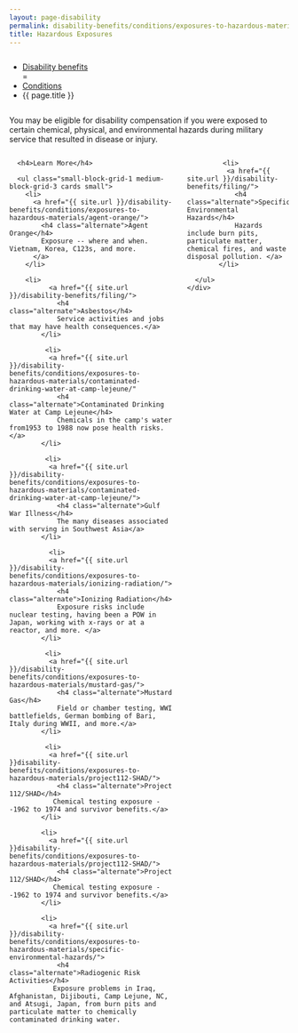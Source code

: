 ```yaml
---
layout: page-disability
permalink: disability-benefits/conditions/exposures-to-hazardous-materials/index.html
title: Hazardous Exposures
---
```


<div class="splash" markdown="0">
<div class="row" markdown="0">
<div class="small-12 columns" markdown="0">

<ul class="breadcrumbs" role="menubar" aria-label="Primary">
<li class="parent"><a href="{{ site.url }}/disability-benefits/">Disability benefits</a></li>
=<li class="parent"><a href="{{ site.url }}/disability-benefits/conditions/">Conditions</a></li>
<li class="active">{{ page.title }}</li>
</ul>

</div>
</div>
</div>

<div class="main" role="main" markdown="0">
<div class="section one" markdown="0">
<div class="primary" markdown="0">
<div class="row" markdown="0">
<div class="small-12 columns" markdown="1">

You may be eligible for disability compensation if you were exposed to certain chemical, physical, and environmental hazards during military service that resulted in disease or injury.  

</div>
</div>
</div>

<div class="navigation">
  <div class="row">
    <div class="small-12 columns">

      <h4>Learn More</h4>

      <ul class="small-block-grid-1 medium-block-grid-3 cards small">
        <li>
          <a href="{{ site.url }}/disability-benefits/conditions/exposures-to-hazardous-materials/agent-orange/">
            <h4 class="alternate">Agent Orange</h4>
            Exposure -- where and when. Vietnam, Korea, C123s, and more.
          </a>
        </li>

        <li>
              <a href="{{ site.url }}/disability-benefits/filing/">
                <h4 class="alternate">Asbestos</h4>
                Service activities and jobs that may have health consequences.</a>
            </li>

             <li>
              <a href="{{ site.url }}/disability-benefits/conditions/exposures-to-hazardous-materials/contaminated-drinking-water-at-camp-lejeune/"
                <h4 class="alternate">Contaminated Drinking Water at Camp Lejeune</h4>
                Chemicals in the camp's water from1953 to 1988 now pose health risks.</a>
            </li>

             <li>
              <a href="{{ site.url }}/disability-benefits/conditions/exposures-to-hazardous-materials/contaminated-drinking-water-at-camp-lejeune/">
                <h4 class="alternate">Gulf War Illness</h4>
                The many diseases associated with serving in Southwest Asia</a>
            </li>

              <li>
              <a href="{{ site.url }}/disability-benefits/conditions/exposures-to-hazardous-materials/ionizing-radiation/">
                <h4 class="alternate">Ionizing Radiation</h4>
                Exposure risks include nuclear testing, having been a POW in Japan, working with x-rays or at a reactor, and more. </a>
            </li>

             <li>
              <a href="{{ site.url }}/disability-benefits/conditions/exposures-to-hazardous-materials/mustard-gas/">
                <h4 class="alternate">Mustard Gas</h4>
                Field or chamber testing, WWI battlefields, German bombing of Bari, Italy during WWII, and more.</a>
            </li>

             <li>
              <a href="{{ site.url }}disability-benefits/conditions/exposures-to-hazardous-materials/project112-SHAD/">
                <h4 class="alternate">Project 112/SHAD</h4>
               Chemical testing exposure --1962 to 1974 and survivor benefits.</a>
            </li>

            <li>
              <a href="{{ site.url }}disability-benefits/conditions/exposures-to-hazardous-materials/project112-SHAD/">
                <h4 class="alternate">Project 112/SHAD</h4>
               Chemical testing exposure --1962 to 1974 and survivor benefits.</a>
            </li>

            <li>
              <a href="{{ site.url }}/disability-benefits/conditions/exposures-to-hazardous-materials/specific-environmental-hazards/">
                <h4 class="alternate">Radiogenic Risk Activities</h4>
               Exposure problems in Iraq, Afghanistan, Dijibouti, Camp Lejune, NC, and Atsugi, Japan, from burn pits and particulate matter to chemically contaminated drinking water.
</a>
            </li>

             <li>
              <a href="{{ site.url }}/disability-benefits/filing/">
                <h4 class="alternate">Specific Environmental Hazards</h4>
                Hazards include burn pits, particulate matter, chemical fires, and waste disposal pollution. </a>
            </li>

      </ul>
    </div>
  </div>
</div>

</div>

</div>
